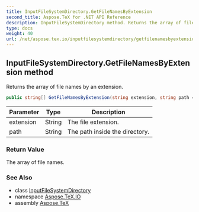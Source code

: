 ```yaml
---
title: InputFileSystemDirectory.GetFileNamesByExtension
second_title: Aspose.TeX for .NET API Reference
description: InputFileSystemDirectory method. Returns the array of file names by an extension
type: docs
weight: 40
url: /net/aspose.tex.io/inputfilesystemdirectory/getfilenamesbyextension/
---
```

## InputFileSystemDirectory.GetFileNamesByExtension method

Returns the array of file names by an extension.

```csharp
public string[] GetFileNamesByExtension(string extension, string path = null)
```

| Parameter | Type | Description |
| --- | --- | --- |
| extension | String | The file extension. |
| path | String | The path inside the directory. |

### Return Value

The array of file names.

### See Also

* class [InputFileSystemDirectory](../)
* namespace [Aspose.TeX.IO](../../inputfilesystemdirectory/)
* assembly [Aspose.TeX](../../../)


